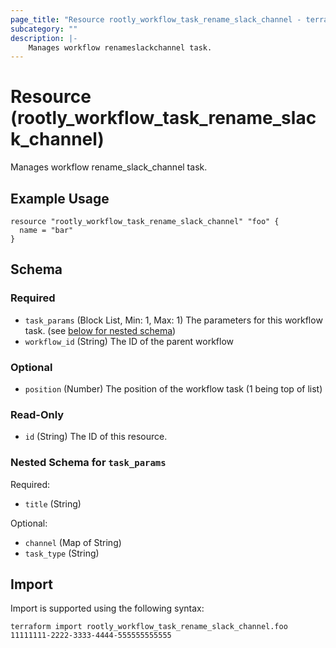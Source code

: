 ```yaml
---
page_title: "Resource rootly_workflow_task_rename_slack_channel - terraform-provider-rootly"
subcategory: ""
description: |-
    Manages workflow renameslackchannel task.
---
```


# Resource (rootly_workflow_task_rename_slack_channel)

Manages workflow rename_slack_channel task.

## Example Usage

```
resource "rootly_workflow_task_rename_slack_channel" "foo" {
  name = "bar"
}
```

<!-- schema generated by tfplugindocs -->
## Schema

### Required

- `task_params` (Block List, Min: 1, Max: 1) The parameters for this workflow task. (see [below for nested schema](#nestedblock--task_params))
- `workflow_id` (String) The ID of the parent workflow

### Optional

- `position` (Number) The position of the workflow task (1 being top of list)

### Read-Only

- `id` (String) The ID of this resource.

<a id="nestedblock--task_params"></a>
### Nested Schema for `task_params`

Required:

- `title` (String)

Optional:

- `channel` (Map of String)
- `task_type` (String)

## Import

Import is supported using the following syntax:

```shell
terraform import rootly_workflow_task_rename_slack_channel.foo 11111111-2222-3333-4444-555555555555
```